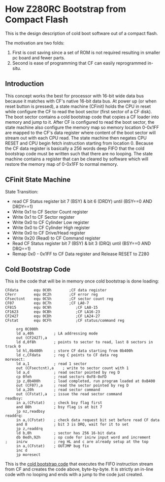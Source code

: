 # How Z280RC Bootstrap from Compact Flash

This is the design description of cold boot software out of a compact flash.

The motivation are two folds: 
1. First is cost saving since a set of ROM is not required resulting in smaller pc board and fewer parts. 
2. Second is ease of programming that CF can easily reprogrammed in-situ.
## Introduction

This concept works the best for processor with 16-bit wide data bus because it matches with CF's native 16-bit data bus. At power up (or when reset button is pressed), a state machine (CFinit) holds the CPU in reset while configure the CF to read the boot sector (first sector of a CF disk). The boot sector contains a cold bootstrap code that copies a CF loader into memory and jump to it. After CF is configured to read the boot sector, the state machine also configure the memory map so memory location 0-0x1FF are mapped to the CF's data register where content of the boot sector will stream out with each CPU read. The state machine then negates CPU RESET and CPU begin fetch instruction starting from location 0. Because the CF data register is basically a 256 words deep FIFO that the cold bootstrap code must be written such that there are no looping. The state machine contains a register that can be cleared by software which will restore the memory map of 0-0x1FF to normal memory.
## CFinit State Machine

State Transition:

* read CF Status register bit 7 (BSY) & bit 6 (DRDY) until (BSY==0 AND DRDY==1)
* Write 0x1 to CF Sector Count register
* Write 0x1 to CF Sector register
* Write 0x0 to CF Cylinder Low register
* Write 0x0 to CF Cylinder High register
* Write 0x0 to CF Drive/Head register
* Write 0x20 (Read) to CF Command register
* Read CF Status register bit 7 (BSY) & bit 3 (DRQ) until (BSY==0 AND DRQ==1)
* Remap 0x0 - 0x1FF to CF Data register and Release RESET to Z280

## Cold Bootstrap Code

This is the code that will be in memory once cold bootstrap is done loading:

```; This is the CFMon program that'll be created in 0xC000 by the CFMonLdr
CFdata       equ 0C0h        ;CF data register
CFerr        equ 0C2h        ;CF error reg
CFsectcnt    equ 0C5h        ;CF sector count reg
CF07         equ 0C7h        ;CF LA0-7
CF815        equ 0C9h           ;CF LA8-15
CF1623       equ 0CBh           ;CF LA16-23
CF2427       equ 0CDh           ;CF LA24-27
CFstat       equ 0CFh           ;CF status/command reg

     org 0C000h
     ld a,40h         ; LA addressing mode
     out (CF2427),a
     ld d,0f8h        ; points to sector to read, last 8 sectors in track 0
     ld hl,0b400h     ; store CF data starting from 0b400h
     ld c,CFdata      ; reg C points to CF data reg
moresect:
     ld a,1           ; read 1 sector
     out (CFsectcnt),a    ; write to sector count with 1
     ld a,d           ; read sector pointed by reg D
     cp 0feh          ; read sectors 0xF8-0xFD
     jp z,0b400h      ; load completed, run program loaded at 0xB400
     out (CF07),a     ; read the sector pointed by reg D
     ld a,20h         ; read sector command
     out (CFstat),a   ; issue the read sector command
readbsy:
     in a,(CFstat)    ; check bsy flag first
     and 80h          ; bsy flag is at bit 7
     jp nz,readbsy
readdrq:
     in a,(CFstat)    ; check data request bit set before read CF data
     and 8            ; bit 3 is DRQ, wait for it to set
     jp z,readdrq
     ld b,0h          ; sector has 256 16-bit data
     db 0edh,92h      ; op code for inirw input word and increment
;    inirw            ; reg HL and c are already setup at the top
     in a,(CFstat)    ; OUTJMP bug fix
     inc d
     jp moresect
```
This is the [cold bootstrap code](https://github.com/Plasmode/Z280RC/blob/master/SystemSoftware/CFMonLdr.asm) that executes the FIFO instruction stream from CF and creates the code above, byte-by-byte. It is strictly an in-line code with no looping and ends with a jump to the code just created.
